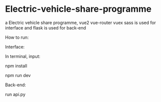 # Electric-vehicle-share-programme
a Electric vehicle share programme, vue2 vue-router vuex sass is used for interface and flask is used for back-end

How to run:

Interface:

  In terminal, input:
  
  npm install
  
  npm run dev
  
Back-end:

  run api.py
